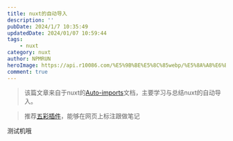```yaml
---
title: nuxt的自动导入
description: ''
pubDate: 2024/1/7 10:35:49
updatedDate: 2024/01/07 10:59:44
tags:
    - nuxt
category: nuxt
author: NPMRUN
heroImage: https://api.r10086.com/%E5%9B%BE%E5%8C%85webp/%E5%8A%A8%E6%BC%AB%E7%BB%BC%E5%90%882/72541468_p0.webp
comment: true
---
```


> 该篇文章来自于nuxt的[Auto-imports](https://nuxt.com/docs/guide/concepts/auto-imports)文档，主要学习与总结nuxt的自动导入。

> 推荐[五彩插件](https://www.dotalk.cn/product/wucai)，能够在网页上标注跟做笔记

<!-- iframe-lazy https://stackblitz.com/github/nuxt/examples/tree/main/examples/advanced/config-extends?embed=1&file=nuxt.config.ts&theme=light aa s:height:500px -->

测试机哦
